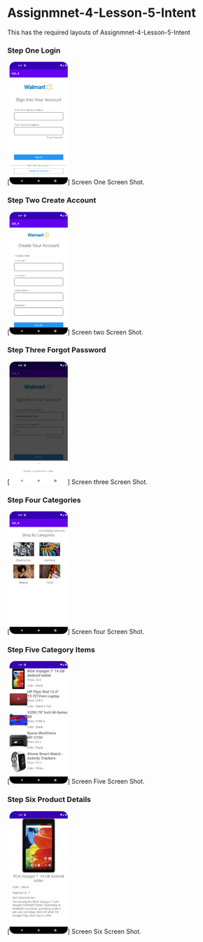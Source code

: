 
# Assignmnet-4-Lesson-5-Intent

This has the required layouts of Assignmnet-4-Lesson-5-Intent

### Step One Login
[<img src='https://github.com/lumu-daniel/WalmartClone/blob/Assignment-5-Lesson-6-Week-4/app/src/main/res/drawable/screenshots/problem_2.png' alt='Screen 1' height='280'>]
Screen One Screen Shot.

### Step Two Create Account
[<img src='https://github.com/lumu-daniel/WalmartClone/blob/Assignment-5-Lesson-6-Week-4/app/src/main/res/drawable/screenshots/create_account.png' alt='Screen 2' height='280'>]
Screen two Screen Shot.

### Step Three Forgot Password
[<img src='https://github.com/lumu-daniel/WalmartClone/blob/Assignment-5-Lesson-6-Week-4/app/src/main/res/drawable/screenshots/forgot_password.png' alt='Screen 3' height='280'>]
Screen three Screen Shot.

### Step Four Categories
[<img src='https://github.com/lumu-daniel/WalmartClone/blob/Assignment-5-Lesson-6-Week-4/app/src/main/res/drawable/screenshots/categories.png' alt='Screen 4' height='280'>]
Screen four Screen Shot.

### Step Five Category Items
[<img src='https://github.com/lumu-daniel/WalmartClone/blob/Assignment-5-Lesson-6-Week-4/app/src/main/res/drawable/screenshots/product_items.png' alt='Screen 4' height='280'>]
Screen Five Screen Shot.

### Step Six Product Details
[<img src='https://github.com/lumu-daniel/WalmartClone/blob/Assignment-5-Lesson-6-Week-4/app/src/main/res/drawable/screenshots/single_product.png' alt='Screen 6' height='280'>]
Screen Six Screen Shot.

